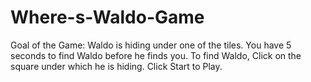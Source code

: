 # Where-s-Waldo-Game
Goal of the Game: Waldo is hiding under one of the tiles. You have 5 seconds to find Waldo before he finds you. To find Waldo, Click on the square under which he is hiding. Click Start to Play. 
